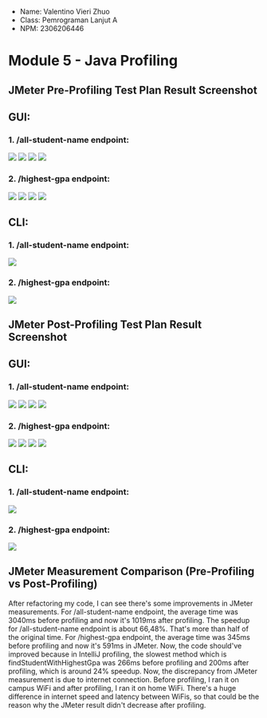 - Name: Valentino Vieri Zhuo
- Class: Pemrograman Lanjut A
- NPM: 2306206446


# Module 5 - Java Profiling

## JMeter Pre-Profiling Test Plan Result Screenshot

## GUI:
### 1. /all-student-name endpoint:
![](https://github.com/Mabacore101/adpro-skadi/blob/main/images/preprof1.1.png)
![](https://github.com/Mabacore101/adpro-skadi/blob/main/images/preprof1.2.png)
![](https://github.com/Mabacore101/adpro-skadi/blob/main/images/preprof1.3.png)
![](https://github.com/Mabacore101/adpro-skadi/blob/main/images/preprof1.4.png)

### 2. /highest-gpa endpoint:
![](https://github.com/Mabacore101/adpro-skadi/blob/main/images/preprof2.1.png)
![](https://github.com/Mabacore101/adpro-skadi/blob/main/images/preprof2.2.png)
![](https://github.com/Mabacore101/adpro-skadi/blob/main/images/preprof2.3.png)
![](https://github.com/Mabacore101/adpro-skadi/blob/main/images/preprof2.4.png)

## CLI:
### 1. /all-student-name endpoint:
![](https://github.com/Mabacore101/adpro-skadi/blob/main/images/preprof3.png)

### 2. /highest-gpa endpoint:
![](https://github.com/Mabacore101/adpro-skadi/blob/main/images/preprof4.png)

## JMeter Post-Profiling Test Plan Result Screenshot

## GUI:
### 1. /all-student-name endpoint:
![](https://github.com/Mabacore101/adpro-skadi/blob/main/images/postprof1.1.png)
![](https://github.com/Mabacore101/adpro-skadi/blob/main/images/postprof1.2.png)
![](https://github.com/Mabacore101/adpro-skadi/blob/main/images/postprof1.3.png)
![](https://github.com/Mabacore101/adpro-skadi/blob/main/images/postprof1.4.png)

### 2. /highest-gpa endpoint:
![](https://github.com/Mabacore101/adpro-skadi/blob/main/images/postprof2.1.png)
![](https://github.com/Mabacore101/adpro-skadi/blob/main/images/postprof2.2.png)
![](https://github.com/Mabacore101/adpro-skadi/blob/main/images/postprof2.3.png)
![](https://github.com/Mabacore101/adpro-skadi/blob/main/images/postprof2.4.png)

## CLI:
### 1. /all-student-name endpoint:
![](https://github.com/Mabacore101/adpro-skadi/blob/main/images/postprof3.png)

### 2. /highest-gpa endpoint:
![](https://github.com/Mabacore101/adpro-skadi/blob/main/images/postprof4.png)



## JMeter Measurement Comparison (Pre-Profiling vs Post-Profiling)
After refactoring my code, I can see there's some improvements in JMeter measurements. For /all-student-name endpoint, the average time was 3040ms before profiling and now it's 1019ms after profiling. The speedup for /all-student-name endpoint is about 66,48%. That's more than half of the original time. For /highest-gpa endpoint, the average time was 345ms before profiling and now it's 591ms in JMeter. Now, the code should've improved because in IntelliJ profiling, the slowest method which is findStudentWithHighestGpa was 266ms before profiling and 200ms after profiling, which is around 24% speedup. Now, the discrepancy from JMeter measurement is due to internet connection. Before profiling, I ran it on campus WiFi and after profiling, I ran it on home WiFi. There's a huge difference in internet speed and latency between WiFis, so that could be the reason why the JMeter result didn't decrease after profiling.
